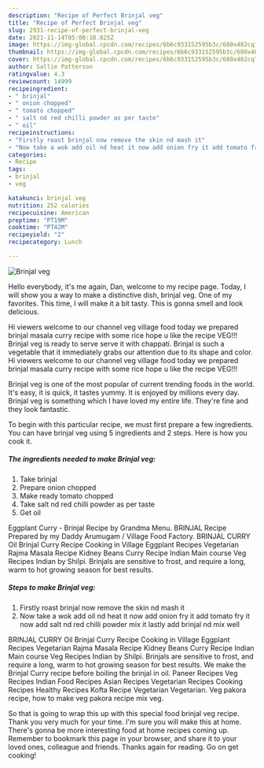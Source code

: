 ```yaml
---
description: "Recipe of Perfect Brinjal veg"
title: "Recipe of Perfect Brinjal veg"
slug: 2931-recipe-of-perfect-brinjal-veg
date: 2021-11-14T05:00:18.825Z
image: https://img-global.cpcdn.com/recipes/6b6c933152595b3c/680x482cq70/brinjal-veg-recipe-main-photo.jpg
thumbnail: https://img-global.cpcdn.com/recipes/6b6c933152595b3c/680x482cq70/brinjal-veg-recipe-main-photo.jpg
cover: https://img-global.cpcdn.com/recipes/6b6c933152595b3c/680x482cq70/brinjal-veg-recipe-main-photo.jpg
author: Sallie Patterson
ratingvalue: 4.3
reviewcount: 14999
recipeingredient:
- " brinjal"
- " onion chopped"
- " tomato chopped"
- " salt nd red chilli powder as per taste"
- " oil"
recipeinstructions:
- "Firstly roast brinjal now remove the skin nd mash it"
- "Now take a wok add oil nd heat it now add onion fry it add tomato fry it now add salt nd red chilli powder mix it lastly add brinjal nd mix well"
categories:
- Recipe
tags:
- brinjal
- veg

katakunci: brinjal veg 
nutrition: 252 calories
recipecuisine: American
preptime: "PT19M"
cooktime: "PT42M"
recipeyield: "2"
recipecategory: Lunch

---
```



![Brinjal veg](https://img-global.cpcdn.com/recipes/6b6c933152595b3c/680x482cq70/brinjal-veg-recipe-main-photo.jpg)

Hello everybody, it's me again, Dan, welcome to my recipe page. Today, I will show you a way to make a distinctive dish, brinjal veg. One of my favorites. This time, I will make it a bit tasty. This is gonna smell and look delicious.

Hi viewers welcome to our channel veg village food today we prepared brinjal masala curry recipe with some rice hope u like the recipe VEG!!! Brinjal veg is ready to serve serve it with chappati. Brinjal is such a vegetable that it immediately grabs our attention due to its shape and color. Hi viewers welcome to our channel veg village food today we prepared brinjal masala curry recipe with some rice hope u like the recipe VEG!!!

Brinjal veg is one of the most popular of current trending foods in the world. It's easy, it is quick, it tastes yummy. It is enjoyed by millions every day. Brinjal veg is something which I have loved my entire life. They're fine and they look fantastic.


To begin with this particular recipe, we must first prepare a few ingredients. You can have brinjal veg using 5 ingredients and 2 steps. Here is how you cook it.

<!--inarticleads1-->

##### The ingredients needed to make Brinjal veg:

1. Take  brinjal
1. Prepare  onion chopped
1. Make ready  tomato chopped
1. Take  salt nd red chilli powder as per taste
1. Get  oil


Eggplant Curry - Brinjal Recipe by Grandma Menu. BRINJAL Recipe Prepared by my Daddy Arumugam / Village Food Factory. BRINJAL CURRY Oil Brinjal Curry Recipe Cooking in Village Eggplant Recipes Vegetarian Rajma Masala Recipe Kidney Beans Curry Recipe Indian Main course Veg Recipes Indian by Shilpi. Brinjals are sensitive to frost, and require a long, warm to hot growing season for best results. 

<!--inarticleads2-->

##### Steps to make Brinjal veg:

1. Firstly roast brinjal now remove the skin nd mash it
1. Now take a wok add oil nd heat it now add onion fry it add tomato fry it now add salt nd red chilli powder mix it lastly add brinjal nd mix well


BRINJAL CURRY Oil Brinjal Curry Recipe Cooking in Village Eggplant Recipes Vegetarian Rajma Masala Recipe Kidney Beans Curry Recipe Indian Main course Veg Recipes Indian by Shilpi. Brinjals are sensitive to frost, and require a long, warm to hot growing season for best results. We make the Brinjal Curry recipe before boiling the brinjal in oil. Paneer Recipes Veg Recipes Indian Food Recipes Asian Recipes Vegetarian Recipes Cooking Recipes Healthy Recipes Kofta Recipe Vegetarian Vegetarian. Veg pakora recipe, how to make veg pakora recipe mix veg. 

So that is going to wrap this up with this special food brinjal veg recipe. Thank you very much for your time. I'm sure you will make this at home. There's gonna be more interesting food at home recipes coming up. Remember to bookmark this page in your browser, and share it to your loved ones, colleague and friends. Thanks again for reading. Go on get cooking!
